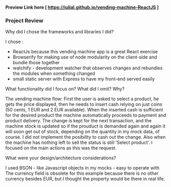 #### Preview Link here [ https://iulial.github.io/vending-machine-ReactJS ]
### Project Review

Why did I chose the frameworks and libraries I did?

I chose :
   - ReactJs because this vending machine app is a great React exercise
   - Browserify for making use of node modularity on the client-side and bundle those together
   - watchify - development watcher that observes changes and rebundles the modules when something changed
   - small static server with Express to have my front-end served easily

What functionality did I focus on? What did I omit? Why?

The vending machine flow:
First the user is asked to select a product, he gets the price displayed, then he needs to insert cash relying 
on just coins (50 cents, 1 EUR and 2 EUR available). When the inserted cash is sufficient for the desired product the machine
automatically proceeds to payment and product delivery. The change is kept for the next transaction, and the machine stock 
is updated so if the prouduct is demanded again and again it will soon get out of stock, depending on the quantity in my mock
data, of course.
I did not implement the posibility to cash out the change.
Also when the machine has nothing left to sell the status is still 'Select product'.
I focused on the main actions as this was the request.


What were your design/architecture considerations?

I used BSON - like Javascript objects in my mocks - easy to operate with
The currency field is obsolete for this example because there is no other currency besides EUR, but I thought the property
would be there in real life. 


